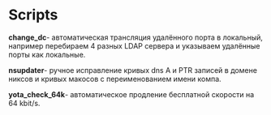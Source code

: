 ﻿# Scripts
**change_dc**- автоматическая трансляция удалённого порта в локальный, например перебираем 4 разных LDAP сервера и указываем удалённые порты как локальные.

**nsupdater**- ручное исправление кривых dns A и PTR записей в домене никсов и кривых макосов с переименованием имени компа.

**yota_check_64k**- автоматическое продление бесплатной скорости на 64 kbit/s.
